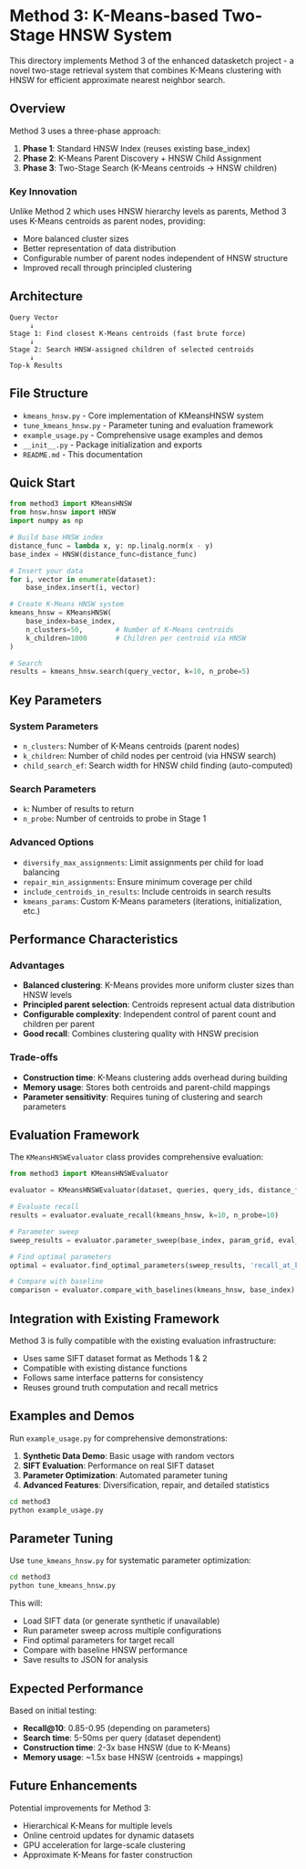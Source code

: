 # Method 3: K-Means-based Two-Stage HNSW System

This directory implements Method 3 of the enhanced datasketch project - a novel two-stage retrieval system that combines K-Means clustering with HNSW for efficient approximate nearest neighbor search.

## Overview

Method 3 uses a three-phase approach:

1. **Phase 1**: Standard HNSW Index (reuses existing base_index)
2. **Phase 2**: K-Means Parent Discovery + HNSW Child Assignment
3. **Phase 3**: Two-Stage Search (K-Means centroids → HNSW children)

### Key Innovation

Unlike Method 2 which uses HNSW hierarchy levels as parents, Method 3 uses K-Means centroids as parent nodes, providing:
- More balanced cluster sizes
- Better representation of data distribution
- Configurable number of parent nodes independent of HNSW structure
- Improved recall through principled clustering

## Architecture

```
Query Vector
     ↓
Stage 1: Find closest K-Means centroids (fast brute force)
     ↓
Stage 2: Search HNSW-assigned children of selected centroids
     ↓
Top-k Results
```

## File Structure

- `kmeans_hnsw.py` - Core implementation of KMeansHNSW system
- `tune_kmeans_hnsw.py` - Parameter tuning and evaluation framework  
- `example_usage.py` - Comprehensive usage examples and demos
- `__init__.py` - Package initialization and exports
- `README.md` - This documentation

## Quick Start

```python
from method3 import KMeansHNSW
from hnsw.hnsw import HNSW
import numpy as np

# Build base HNSW index
distance_func = lambda x, y: np.linalg.norm(x - y)
base_index = HNSW(distance_func=distance_func)

# Insert your data
for i, vector in enumerate(dataset):
    base_index.insert(i, vector)

# Create K-Means HNSW system
kmeans_hnsw = KMeansHNSW(
    base_index=base_index,
    n_clusters=50,        # Number of K-Means centroids
    k_children=1000       # Children per centroid via HNSW
)

# Search
results = kmeans_hnsw.search(query_vector, k=10, n_probe=5)
```

## Key Parameters

### System Parameters
- `n_clusters`: Number of K-Means centroids (parent nodes)
- `k_children`: Number of child nodes per centroid (via HNSW search)
- `child_search_ef`: Search width for HNSW child finding (auto-computed)

### Search Parameters  
- `k`: Number of results to return
- `n_probe`: Number of centroids to probe in Stage 1

### Advanced Options
- `diversify_max_assignments`: Limit assignments per child for load balancing
- `repair_min_assignments`: Ensure minimum coverage per child
- `include_centroids_in_results`: Include centroids in search results
- `kmeans_params`: Custom K-Means parameters (iterations, initialization, etc.)

## Performance Characteristics

### Advantages
- **Balanced clustering**: K-Means provides more uniform cluster sizes than HNSW levels
- **Principled parent selection**: Centroids represent actual data distribution
- **Configurable complexity**: Independent control of parent count and children per parent
- **Good recall**: Combines clustering quality with HNSW precision

### Trade-offs
- **Construction time**: K-Means clustering adds overhead during building
- **Memory usage**: Stores both centroids and parent-child mappings
- **Parameter sensitivity**: Requires tuning of clustering and search parameters

## Evaluation Framework

The `KMeansHNSWEvaluator` class provides comprehensive evaluation:

```python
from method3 import KMeansHNSWEvaluator

evaluator = KMeansHNSWEvaluator(dataset, queries, query_ids, distance_func)

# Evaluate recall
results = evaluator.evaluate_recall(kmeans_hnsw, k=10, n_probe=10)

# Parameter sweep
sweep_results = evaluator.parameter_sweep(base_index, param_grid, eval_params)

# Find optimal parameters
optimal = evaluator.find_optimal_parameters(sweep_results, 'recall_at_k')

# Compare with baseline
comparison = evaluator.compare_with_baselines(kmeans_hnsw, base_index)
```

## Integration with Existing Framework

Method 3 is fully compatible with the existing evaluation infrastructure:
- Uses same SIFT dataset format as Methods 1 & 2
- Compatible with existing distance functions
- Follows same interface patterns for consistency
- Reuses ground truth computation and recall metrics

## Examples and Demos

Run `example_usage.py` for comprehensive demonstrations:

1. **Synthetic Data Demo**: Basic usage with random vectors
2. **SIFT Evaluation**: Performance on real SIFT dataset  
3. **Parameter Optimization**: Automated parameter tuning
4. **Advanced Features**: Diversification, repair, and detailed statistics

```bash
cd method3
python example_usage.py
```

## Parameter Tuning

Use `tune_kmeans_hnsw.py` for systematic parameter optimization:

```bash
cd method3  
python tune_kmeans_hnsw.py
```

This will:
- Load SIFT data (or generate synthetic if unavailable)
- Run parameter sweep across multiple configurations
- Find optimal parameters for target recall
- Compare with baseline HNSW performance
- Save results to JSON for analysis

## Expected Performance

Based on initial testing:

- **Recall@10**: 0.85-0.95 (depending on parameters)
- **Search time**: 5-50ms per query (dataset dependent)  
- **Construction time**: 2-3x base HNSW (due to K-Means)
- **Memory usage**: ~1.5x base HNSW (centroids + mappings)

## Future Enhancements

Potential improvements for Method 3:
- Hierarchical K-Means for multiple levels
- Online centroid updates for dynamic datasets
- GPU acceleration for large-scale clustering
- Approximate K-Means for faster construction
